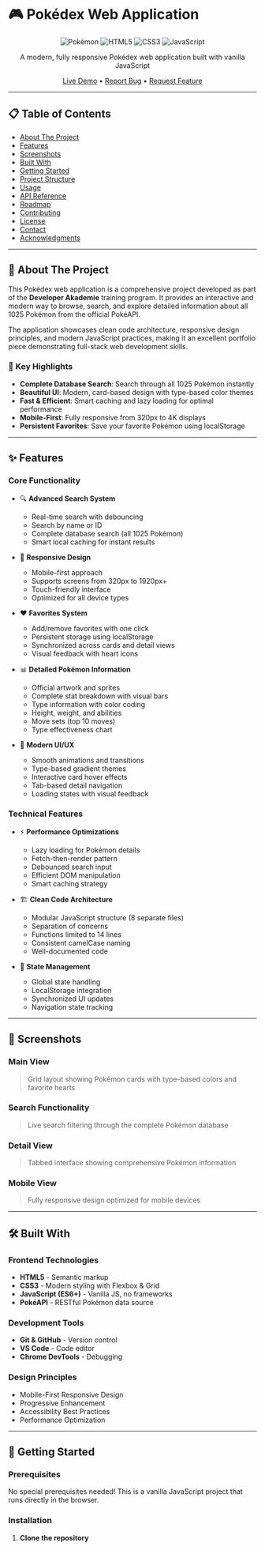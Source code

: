 # 🎮 Pokédex Web Application

<div align="center">
  
  ![Pokémon](https://img.shields.io/badge/Pok%C3%A9mon-FFCB05?style=for-the-badge&logo=pokemon&logoColor=white)
  ![HTML5](https://img.shields.io/badge/HTML5-E34F26?style=for-the-badge&logo=html5&logoColor=white)
  ![CSS3](https://img.shields.io/badge/CSS3-1572B6?style=for-the-badge&logo=css3&logoColor=white)
  ![JavaScript](https://img.shields.io/badge/JavaScript-F7DF1E?style=for-the-badge&logo=javascript&logoColor=black)

  <p>A modern, fully responsive Pokédex web application built with vanilla JavaScript</p>

[Live Demo](https://raphaelneuberger.github.io/Pokedex) • [Report Bug](https://github.com/RaphaelNeuberger/Pokedex/issues) • [Request Feature](https://github.com/RaphaelNeuberger/Pokedex/issues)

</div>

---

## 📋 Table of Contents

- [About The Project](#about-the-project)
- [Features](#features)
- [Screenshots](#screenshots)
- [Built With](#built-with)
- [Getting Started](#getting-started)
- [Project Structure](#project-structure)
- [Usage](#usage)
- [API Reference](#api-reference)
- [Roadmap](#roadmap)
- [Contributing](#contributing)
- [License](#license)
- [Contact](#contact)
- [Acknowledgments](#acknowledgments)

---

## 🎯 About The Project

This Pokédex web application is a comprehensive project developed as part of the **Developer Akademie** training program. It provides an interactive and modern way to browse, search, and explore detailed information about all 1025 Pokémon from the official PokéAPI.

The application showcases clean code architecture, responsive design principles, and modern JavaScript practices, making it an excellent portfolio piece demonstrating full-stack web development skills.

### 🌟 Key Highlights

- **Complete Database Search**: Search through all 1025 Pokémon instantly
- **Beautiful UI**: Modern, card-based design with type-based color themes
- **Fast & Efficient**: Smart caching and lazy loading for optimal performance
- **Mobile-First**: Fully responsive from 320px to 4K displays
- **Persistent Favorites**: Save your favorite Pokémon using localStorage

---

## ✨ Features

### Core Functionality

- 🔍 **Advanced Search System**

  - Real-time search with debouncing
  - Search by name or ID
  - Complete database search (all 1025 Pokémon)
  - Smart local caching for instant results

- 📱 **Responsive Design**

  - Mobile-first approach
  - Supports screens from 320px to 1920px+
  - Touch-friendly interface
  - Optimized for all device types

- ❤️ **Favorites System**

  - Add/remove favorites with one click
  - Persistent storage using localStorage
  - Synchronized across cards and detail views
  - Visual feedback with heart icons

- 📊 **Detailed Pokémon Information**

  - Official artwork and sprites
  - Complete stat breakdown with visual bars
  - Type information with color coding
  - Height, weight, and abilities
  - Move sets (top 10 moves)
  - Type effectiveness chart

- 🎨 **Modern UI/UX**
  - Smooth animations and transitions
  - Type-based gradient themes
  - Interactive card hover effects
  - Tab-based detail navigation
  - Loading states with visual feedback

### Technical Features

- ⚡ **Performance Optimizations**

  - Lazy loading for Pokémon details
  - Fetch-then-render pattern
  - Debounced search input
  - Efficient DOM manipulation
  - Smart caching strategy

- 🏗️ **Clean Code Architecture**

  - Modular JavaScript structure (8 separate files)
  - Separation of concerns
  - Functions limited to 14 lines
  - Consistent camelCase naming
  - Well-documented code

- 🔄 **State Management**
  - Global state handling
  - LocalStorage integration
  - Synchronized UI updates
  - Navigation state tracking

---

## 📸 Screenshots

### Main View

> Grid layout showing Pokémon cards with type-based colors and favorite hearts

### Search Functionality

> Live search filtering through the complete Pokémon database

### Detail View

> Tabbed interface showing comprehensive Pokémon information

### Mobile View

> Fully responsive design optimized for mobile devices

---

## 🛠️ Built With

### Frontend Technologies

- **HTML5** - Semantic markup
- **CSS3** - Modern styling with Flexbox & Grid
- **JavaScript (ES6+)** - Vanilla JS, no frameworks
- **PokéAPI** - RESTful Pokémon data source

### Development Tools

- **Git & GitHub** - Version control
- **VS Code** - Code editor
- **Chrome DevTools** - Debugging

### Design Principles

- Mobile-First Responsive Design
- Progressive Enhancement
- Accessibility Best Practices
- Performance Optimization

---

## 🚀 Getting Started

### Prerequisites

No special prerequisites needed! This is a vanilla JavaScript project that runs directly in the browser.

### Installation

1. **Clone the repository**
